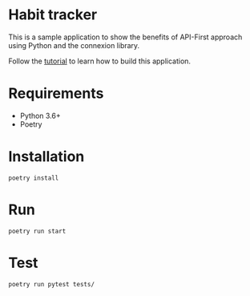 # Habit tracker

This is a sample application to show the benefits of API-First approach using Python and the connexion library.

Follow the [tutorial](https://dev.to/pacheco/api-first-development-theory-and-practice-571d) to learn how to build this application.


# Requirements

- Python 3.6+
- Poetry

# Installation

```
poetry install
```

# Run

```
poetry run start
```

# Test

```
poetry run pytest tests/
```